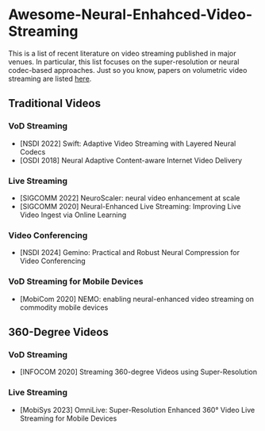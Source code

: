 # Awesome-Neural-Enhahced-Video-Streaming
This is a list of recent literature on video streaming published in major venues. In particular, this list focuses on the super-resolution or neural codec-based approaches. Just so you know, papers on volumetric video streaming are listed [here](https://github.com/parkseonghoony/Awesome-Volumetric-Video-Streaming/blob/main/README.md).

## Traditional Videos
### VoD Streaming
* [NSDI 2022] Swift: Adaptive Video Streaming with Layered Neural Codecs
* [OSDI 2018] Neural Adaptive Content-aware Internet Video Delivery

### Live Streaming
* [SIGCOMM 2022] NeuroScaler: neural video enhancement at scale
* [SIGCOMM 2020] Neural-Enhanced Live Streaming: Improving Live Video Ingest via Online Learning

### Video Conferencing
* [NSDI 2024] Gemino: Practical and Robust Neural Compression for Video Conferencing

### VoD Streaming for Mobile Devices
* [MobiCom 2020] NEMO: enabling neural-enhanced video streaming on commodity mobile devices



## 360-Degree Videos
### VoD Streaming
* [INFOCOM 2020] Streaming 360-degree Videos using Super-Resolution

### Live Streaming
* [MobiSys 2023] OmniLive: Super-Resolution Enhanced 360° Video Live Streaming for Mobile Devices

